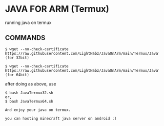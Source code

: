 # JAVA FOR ARM (Termux)
running java on termux 

## COMMANDS
```sh-session
$ wget --no-check-certificate https://raw.githubusercontent.com/LightNabz/JavaOnArm/main/Termux/JavaTermux32.sh
(for 32bit)

$ wget --no-check-certificate https://raw.githubusercontent.com/LightNabz/JavaOnArm/main/Termux/JavaTermux64.sh
(for 64bit)
```
after doing as above, use

```sh-session
$ bash JavaTermux32.sh
or,
$ bash JavaTermux64.sh

And enjoy your java on termux.

you can hosting minecraft java server on android :)
